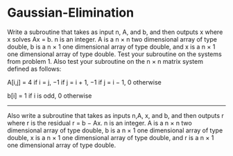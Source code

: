 # Gaussian-Elimination


Write a subroutine that takes as input n, A, and b, and then outputs x where x solves Ax = b. 
n is an integer. A is a n × n two dimensional array of type double, b is a n × 1 one dimensional 
array of type double, and x is a n × 1 one dimensional array of type double. Test your subroutine on 
the systems from problem 1. Also test your subroutine on the n × n matrix system defined as follows:

A[i,j] =  4 if i = j,
	−1 if j = i + 1,
	−1 if j = i − 1,
	0 otherwise

b[i] =  1 if i is odd,
	0 otherwise

----------------------------------------------------------------------------------

Also write a subroutine that takes as inputs n,A, x, and b, and then
outputs r where r is the residual r = b − Ax. n is an integer. A is a n × n
two dimensional array of type double, b is a n × 1 one dimensional array
of type double, x is a n × 1 one dimensional array of type double, and r
is a n × 1 one dimensional array of type double.
